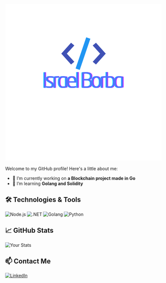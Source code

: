 <!-- Header Section -->
<p align="center">
<img src="israelborba_logo.svg" alt="israel borba"/>
</p>

Welcome to my GitHub profile! Here's a little about me:

- 🔭 I’m currently working on **a Blockchain project made in Go**
- 🌱 I’m learning **Golang and Solidity**

## 🛠 Technologies & Tools
![Node.js](https://img.shields.io/badge/Node.js-16-green)
![.NET](https://img.shields.io/badge/.NET-8.0-black)
![Golang](https://img.shields.io/badge/Golang-1.19-lightblue)
![Python](https://img.shields.io/badge/Python-3.9-blue)

## 📈 GitHub Stats
![Your Stats]([https://github-readme-stats.vercel.app/api?username=seu-usuario&show_icons=true&theme=radical](https://github-readme-stats.vercel.app/api?username=iborba&show_icons=true&theme=radical))

## 📫 Contact Me
[![LinkedIn](https://img.shields.io/badge/LinkedIn-blue)](https://www.linkedin.com/in/israelmborba/)
